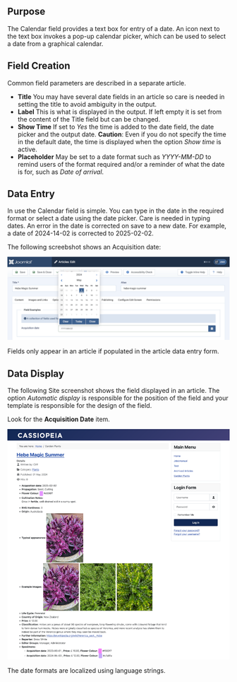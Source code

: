 <!-- Filename: J3.x:Adding_custom_fields/Calendar_Field / Display title: Calendar Field -->

## Purpose

The Calendar field provides a text box for entry of a date. An icon next to
the text box invokes a pop-up calendar picker, which can be used to select a
date from a graphical calendar.

## Field Creation

Common field parameters are described in a separate article.

* **Title** You may have several date fields in an article so care is needed
in setting the title to avoid ambiguity in the output.
* **Label** This is what is displayed in the output. If left empty it is set
from the content of the Title field but can be changed.
* **Show Time** If set to *Yes* the time is added to the date field, the
date picker and the output date. **Caution**: Even if you do not specify the
time in the default date, the time is displayed when the option *Show time*
is active.
* **Placeholder** May be set to a date format such as *YYYY-MM-DD* to remind
users of the format required and/or a reminder of what the date is for, such
as *Date of arrival*.

## Data Entry

In use the Calendar field is simple. You can type in the date in the required
format or select a date using the date picker. Care is needed in typing dates.
An error in the date is corrected on save to a new date. For example, a date
of 2024-14-02 is corrected to 2025-02-02.

The following screebshot shows an Acquisition date:

![acquisition date entry](../../../images/en/fields/fields-date-entry.png "Acquisition Date")

Fields only appear in an article if populated in the article data entry form.

## Data Display

The following Site screenshot shows the field displayed in an article. The
option *Automatic display* is responsible for the position of the field and
your template is responsible for the design of the field.

Look for the **Acquisition Date** item.

![Display of all fields](../../../images/en/fields/fields-display.png "Fields display")

The date formats are localized using language strings.
